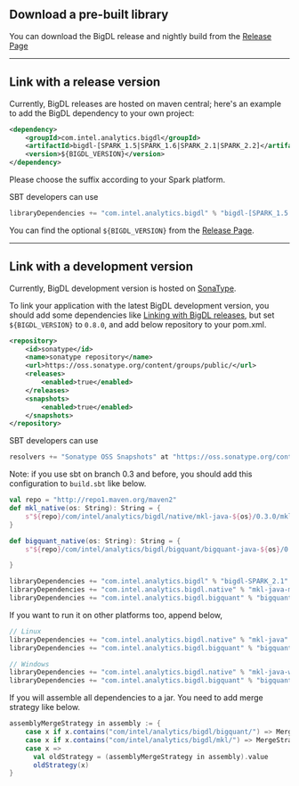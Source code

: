 ## **Download a pre-built library**

You can download the BigDL release and nightly build from the [Release Page](../release-download.md)

---
## **Link with a release version**

Currently, BigDL releases are hosted on maven central; here's an example to add the BigDL dependency to your own project:
```xml
<dependency>
    <groupId>com.intel.analytics.bigdl</groupId>
    <artifactId>bigdl-[SPARK_1.5|SPARK_1.6|SPARK_2.1|SPARK_2.2]</artifactId>
    <version>${BIGDL_VERSION}</version>
</dependency>
```
Please choose the suffix according to your Spark platform.

SBT developers can use
```sbt
libraryDependencies += "com.intel.analytics.bigdl" % "bigdl-[SPARK_1.5|SPARK_1.6|SPARK_2.1|SPARK_2.2]" % "${BIGDL_VERSION}"
```
You can find the optional `${BIGDL_VERSION}` from the [Release Page](../release-download.md).

--- 
## **Link with a development version**

Currently, BigDL development version is hosted on [SonaType](https://oss.sonatype.org/content/groups/public/com/intel/analytics/bigdl/). 

To link your application with the latest BigDL development version, you should add some dependencies like [Linking with BigDL releases](#link-with-a-release-version), but set `${BIGDL_VERSION}` to `0.8.0`, and add below repository to your pom.xml.

```xml
<repository>
    <id>sonatype</id>
    <name>sonatype repository</name>
    <url>https://oss.sonatype.org/content/groups/public/</url>
    <releases>
        <enabled>true</enabled>
    </releases>
    <snapshots>
        <enabled>true</enabled>
    </snapshots>
</repository>
```

SBT developers can use
```sbt
resolvers += "Sonatype OSS Snapshots" at "https://oss.sonatype.org/content/repositories/snapshots"
```
Note: if you use sbt on branch 0.3 and before, you should add this configuration to `build.sbt` like below.

```scala
val repo = "http://repo1.maven.org/maven2"
def mkl_native(os: String): String = {
    s"${repo}/com/intel/analytics/bigdl/native/mkl-java-${os}/0.3.0/mkl-java-${os}-0.3.0.jar"
}

def bigquant_native(os: String): String = {
    s"${repo}/com/intel/analytics/bigdl/bigquant/bigquant-java-${os}/0.3.0/bigquant-java-${os}-0.3.0.jar"

}

libraryDependencies += "com.intel.analytics.bigdl" % "bigdl-SPARK_2.1" % "0.3.0" exclude("com.intel.analytics.bigdl", "bigdl-core")
libraryDependencies += "com.intel.analytics.bigdl.native" % "mkl-java-mac" % "0.3.0" from mkl_native("mac")
libraryDependencies += "com.intel.analytics.bigdl.bigquant" % "bigquant-java-mac" % "0.3.0" from bigquant_native("mac")
```

If you want to run it on other platforms too, append below,

```scala
// Linux
libraryDependencies += "com.intel.analytics.bigdl.native" % "mkl-java" % "0.3.0"
libraryDependencies += "com.intel.analytics.bigdl.bigquant" % "bigquant-java" % "0.3.0"

// Windows
libraryDependencies += "com.intel.analytics.bigdl.native" % "mkl-java-win64" % "0.3.0" from mkl_native("win64")
libraryDependencies += "com.intel.analytics.bigdl.bigquant" % "bigquant-java-win64" % "0.3.0" from bigquant_native("win64")
```

If you will assemble all dependencies to a jar. You need to add merge strategy like below.


```scala
assemblyMergeStrategy in assembly := {
    case x if x.contains("com/intel/analytics/bigdl/bigquant/") => MergeStrategy.first
    case x if x.contains("com/intel/analytics/bigdl/mkl/") => MergeStrategy.first
    case x =>
      val oldStrategy = (assemblyMergeStrategy in assembly).value
      oldStrategy(x)
}
```
